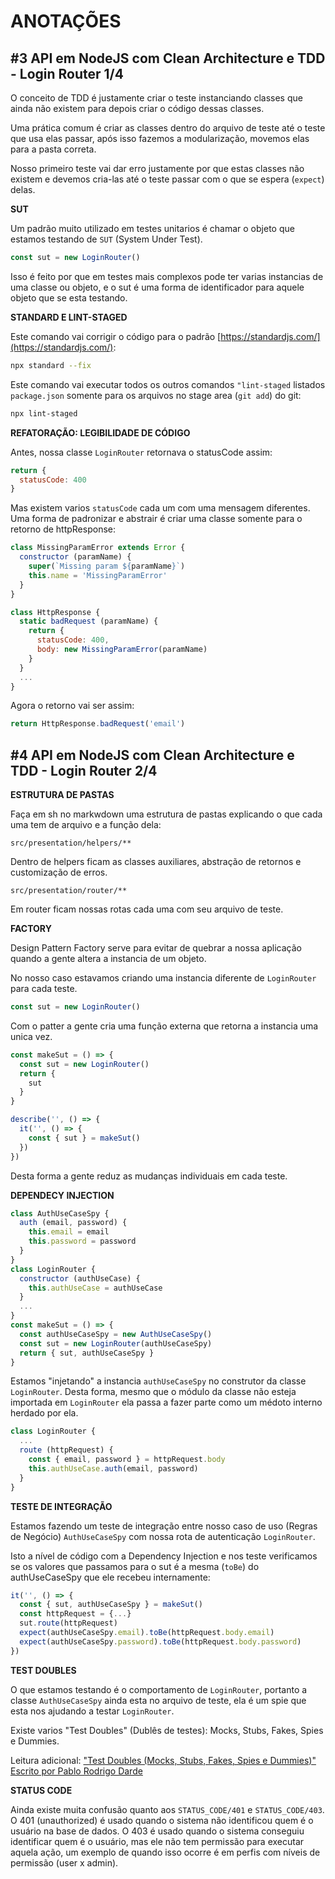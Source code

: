 # ANOTAÇÕES

## #3 API em NodeJS com Clean Architecture e TDD - Login Router 1/4

O conceito de TDD é justamente criar o teste instanciando classes que ainda não existem para depois criar o código dessas classes.

Uma prática comum é criar as classes dentro do arquivo de teste até o teste que usa elas passar, após isso fazemos a modularização, movemos elas para a pasta correta.

Nosso primeiro teste vai dar erro justamente por que estas classes não existem e devemos cria-las até o teste passar com o que se espera (`expect`) delas. 

**SUT**

Um padrão muito utilizado em testes unitarios é chamar o objeto que estamos testando de `SUT` (System Under Test). 

```js
const sut = new LoginRouter()
```

Isso é feito por que em testes mais complexos pode ter varias instancias de uma classe ou objeto, e o sut é uma forma de identificador para aquele objeto que se esta testando.

**STANDARD E LINT-STAGED**

Este comando vai corrigir o código para o padrão [https://standardjs.com/](https://standardjs.com/):

```sh
npx standard --fix
```

Este comando vai executar todos os outros comandos `"lint-staged` listados `package.json` somente para os arquivos no stage area (`git add`) do git:

```sh
npx lint-staged
```

**REFATORAÇÃO: LEGIBILIDADE DE CÓDIGO**

Antes, nossa classe `LoginRouter` retornava o statusCode assim:

```js
return {
  statusCode: 400
}
```

Mas existem varios `statusCode` cada um com uma mensagem diferentes. Uma forma de padronizar e abstrair é criar uma classe somente para o retorno de httpResponse:

```js
class MissingParamError extends Error {
  constructor (paramName) {
    super(`Missing param ${paramName}`)
    this.name = 'MissingParamError'
  }
}

class HttpResponse {
  static badRequest (paramName) {
    return {
      statusCode: 400,
      body: new MissingParamError(paramName)
    }
  }
  ...
}
```

Agora o retorno vai ser assim:

```js
return HttpResponse.badRequest('email')
```

## #4 API em NodeJS com Clean Architecture e TDD - Login Router 2/4

**ESTRUTURA DE PASTAS**

Faça em sh no markwdown uma estrutura de pastas explicando o que cada uma tem de arquivo e a função dela:

`src/presentation/helpers/**`

Dentro de helpers ficam as classes auxiliares, abstração de retornos e customização de erros.

`src/presentation/router/**`

Em router ficam nossas rotas cada uma com seu arquivo de teste.

**FACTORY**

Design Pattern Factory serve para evitar de quebrar a nossa aplicação quando a gente altera a instancia de um objeto.

No nosso caso estavamos criando uma instancia diferente de `LoginRouter` para cada teste. 

```js
const sut = new LoginRouter()
```

Com o patter a gente cria uma função externa que retorna a instancia uma unica vez.

```js
const makeSut = () => {
  const sut = new LoginRouter()
  return {
    sut
  }
}

describe('', () => {
  it('', () => {
    const { sut } = makeSut()
  })
})
```

Desta forma a gente reduz as mudanças individuais em cada teste.

**DEPENDECY INJECTION**

```js
class AuthUseCaseSpy {
  auth (email, password) {
    this.email = email
    this.password = password
  }
}
class LoginRouter {
  constructor (authUseCase) {
    this.authUseCase = authUseCase
  }
  ...
}
const makeSut = () => {
  const authUseCaseSpy = new AuthUseCaseSpy()
  const sut = new LoginRouter(authUseCaseSpy) 
  return { sut, authUseCaseSpy }
}
```

Estamos "injetando" a instancia `authUseCaseSpy` no construtor da classe `LoginRouter`. Desta forma, mesmo que o módulo da classe não esteja importada em `LoginRouter` ela passa a fazer parte como um médoto interno herdado por ela.

```js
class LoginRouter {
  ...
  route (httpRequest) {
    const { email, password } = httpRequest.body
    this.authUseCase.auth(email, password)
  }
}
```

**TESTE DE INTEGRAÇÃO**

Estamos fazendo um teste de integração entre nosso caso de uso (Regras de Negócio) `AuthUseCaseSpy` com nossa rota de autenticação `LoginRouter`.

Isto a nível de código com a Dependency Injection e nos teste verificamos se os valores que passamos para o sut é a mesma (`toBe`) do authUseCaseSpy que ele recebeu internamente:

```js
it('', () => {
  const { sut, authUseCaseSpy } = makeSut()
  const httpRequest = {...}
  sut.route(httpRequest)
  expect(authUseCaseSpy.email).toBe(httpRequest.body.email)
  expect(authUseCaseSpy.password).toBe(httpRequest.body.password)
})
```

**TEST DOUBLES**

O que estamos testando é o comportamento de `LoginRouter`, portanto a classe `AuthUseCaseSpy` ainda esta no arquivo de teste, ela é um spie que esta nos ajudando a testar `LoginRouter`.

Existe varios "Test Doubles" (Dublês de testes): Mocks, Stubs, Fakes, Spies e Dummies.

Leitura adicional: ["Test Doubles (Mocks, Stubs, Fakes, Spies e Dummies)" Escrito por Pablo Rodrigo Darde](https://medium.com/rd-shipit/test-doubles-mocks-stubs-fakes-spies-e-dummies-a5cdafcd0daf)

**STATUS CODE**

Ainda existe muita confusão quanto aos `STATUS_CODE/401` e `STATUS_CODE/403`. O 401 (unauthorized) é usado quando o sistema não identificou quem é o usuário na base de dados. O 403 é usado quando o sistema conseguiu identificar quem é o usuário, mas ele não tem permissão para executar aquela ação, um exemplo de quando isso ocorre é em perfis com níveis de permissão (user x admin).